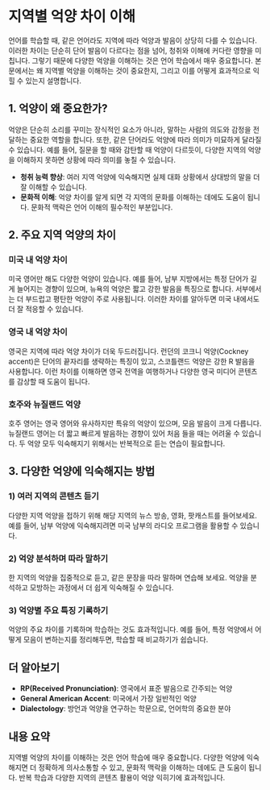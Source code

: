 # 지역별 억양 차이 이해

언어를 학습할 때, 같은 언어라도 지역에 따라 억양과 발음이 상당히 다를 수 있습니다. 이러한 차이는 단순히 단어 발음이 다르다는 점을 넘어, 청취와 이해에 커다란 영향을 미칩니다. 그렇기 때문에 다양한 억양을 이해하는 것은 언어 학습에서 매우 중요합니다. 본문에서는 왜 지역별 억양을 이해하는 것이 중요한지, 그리고 이를 어떻게 효과적으로 익힐 수 있는지 설명합니다.

## 1. 억양이 왜 중요한가?

억양은 단순히 소리를 꾸미는 장식적인 요소가 아니라, 말하는 사람의 의도와 감정을 전달하는 중요한 역할을 합니다. 또한, 같은 단어라도 억양에 따라 의미가 미묘하게 달라질 수 있습니다. 예를 들어, 질문을 할 때와 감탄할 때 억양이 다르듯이, 다양한 지역의 억양을 이해하지 못하면 상황에 따라 의미를 놓칠 수 있습니다.

* **청취 능력 향상**: 여러 지역 억양에 익숙해지면 실제 대화 상황에서 상대방의 말을 더 잘 이해할 수 있습니다.
* **문화적 이해**: 억양 차이를 알게 되면 각 지역의 문화를 이해하는 데에도 도움이 됩니다. 문화적 맥락은 언어 이해의 필수적인 부분입니다.

## 2. 주요 지역 억양의 차이

### 미국 내 억양 차이
미국 영어만 해도 다양한 억양이 있습니다. 예를 들어, 남부 지방에서는 특정 단어가 길게 늘어지는 경향이 있으며, 뉴욕의 억양은 짧고 강한 발음을 특징으로 합니다. 서부에서는 더 부드럽고 평탄한 억양이 주로 사용됩니다. 이러한 차이를 알아두면 미국 내에서도 더 잘 적응할 수 있습니다.

### 영국 내 억양 차이
영국은 지역에 따라 억양 차이가 더욱 두드러집니다. 런던의 코크니 억양(Cockney accent)은 단어의 끝자리를 생략하는 특징이 있고, 스코틀랜드 억양은 강한 R 발음을 사용합니다. 이런 차이를 이해하면 영국 전역을 여행하거나 다양한 영국 미디어 콘텐츠를 감상할 때 도움이 됩니다.

### 호주와 뉴질랜드 억양
호주 영어는 영국 영어와 유사하지만 특유의 억양이 있으며, 모음 발음이 크게 다릅니다. 뉴질랜드 영어는 더 짧고 빠르게 발음하는 경향이 있어 처음 들을 때는 어려울 수 있습니다. 두 억양 모두 익숙해지기 위해서는 반복적으로 듣는 연습이 필요합니다.

## 3. 다양한 억양에 익숙해지는 방법

### **1) 여러 지역의 콘텐츠 듣기**
다양한 지역 억양을 접하기 위해 해당 지역의 뉴스 방송, 영화, 팟캐스트를 들어보세요. 예를 들어, 남부 억양에 익숙해지려면 미국 남부의 라디오 프로그램을 활용할 수 있습니다.

### **2) 억양 분석하며 따라 말하기**
한 지역의 억양을 집중적으로 듣고, 같은 문장을 따라 말하며 연습해 보세요. 억양을 분석하고 모방하는 과정에서 더 쉽게 익숙해질 수 있습니다.

### **3) 억양별 주요 특징 기록하기**
억양의 주요 차이를 기록하며 학습하는 것도 효과적입니다. 예를 들어, 특정 억양에서 어떻게 모음이 변하는지를 정리해두면, 학습할 때 비교하기가 쉽습니다.

## 더 알아보기

* **RP(Received Pronunciation)**: 영국에서 표준 발음으로 간주되는 억양
* **General American Accent**: 미국에서 가장 일반적인 억양
* **Dialectology**: 방언과 억양을 연구하는 학문으로, 언어학의 중요한 분야

## 내용 요약

지역별 억양의 차이를 이해하는 것은 언어 학습에 매우 중요합니다. 다양한 억양에 익숙해지면 더 정확하게 의사소통할 수 있고, 문화적 맥락을 이해하는 데에도 큰 도움이 됩니다. 반복 학습과 다양한 지역의 콘텐츠 활용이 억양 익히기에 효과적입니다.